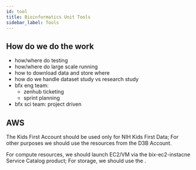 ```yaml
---
id: tool
title: Bioinformatics Unit Tools
sidebar_label: Tools
---
```



## How do we do the work
- how/where do testing
- how/where do large scale running
- how to download data and store where
- how do we handle dataset study vs research study 
- bfx eng team:
  - zenhub ticketing
  - sprint planning
- bfx sci team: project driven

## AWS
The Kids First Account should be used only for NIH Kids First Data; For other purposes we should use the resources from the D3B Account.

For compute resources, we should launch EC2/VM via the bix-ec2-instacne Service Catalog product; For storage, we should use the . 